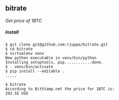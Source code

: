 ## bitrate
*Get price of 1BTC*

##### Install
```
$ git clone git@github.com:rjuppa/bitrate.git
$ cd bitrate
$ virtualenv venv
New python executable in venv/bin/python
Installing setuptools, pip............done.
$ . venv/bin/activate
$ pip install --editable .
.....

$ bitrate
According to BitStamp.net the price for 1BTC is:
292.55 USD
```

